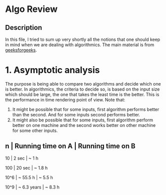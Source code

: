 # Algo Review
## Description
In this file, I tried to sum up very shortly all the notions that one should keep in mind when we are dealing with algorithmics. The main material is from [geeksforgeeks](https://www.geeksforgeeks.org).

# 1. Asymptotic analysis
The purpose is being able to compare two algorithms and decide which one is better. In algorithmics, the criteria to decide so, is based on the input size which should be large, the one that takes the least time is the better. This is the performance in time rendering point of view. Note that:
  1. It might be possible that for some inputs, first algorithm performs better than the second. And for some inputs second performs better.
  2. It might also be possible that for some inputs, first algorithm perform better on one machine and the second works better on other machine for some other inputs.


n      | Running time on A | Running time on B 
-------------------------------------------------
10     | 2 sec             | ~ 1 h             

100    | 20 sec            | ~ 1.8 h           

10^6   | ~ 55.5 h          | ~ 5.5 h           

10^9   | ~ 6.3 years       | ~ 8.3 h           
